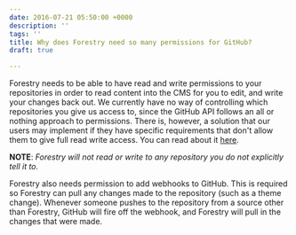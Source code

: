 ```yaml
---
date: 2016-07-21 05:50:00 +0000
description: ''
tags: ''
title: Why does Forestry need so many permissions for GitHub?
draft: true

---
```

Forestry needs to be able to have read and write permissions to your repositories in order to read content into the CMS for you to edit, and write your changes back out. We currently have no way of controlling which repositories you give us access to, since the GitHub API follows an all or nothing approach to permissions. There is, however, a solution that our users may implement if they have specific requirements that don't allow them to give full read write access. You can read about it [here][1].

**NOTE**: *Forestry will not read or write to any repository you do not explicitly tell it to.*

Forestry also needs permission to add webhooks to GitHub. This is required so Forestry can pull any changes made to the repository (such as a theme change). Whenever someone pushes to the repository from a source other than Forestry, GitHub will fire off the webhook, and Forestry will pull in the changes that were made.

[1]:	/docs/faq/how-can-i-control-which-github-repositories-forestry-has-access-to/